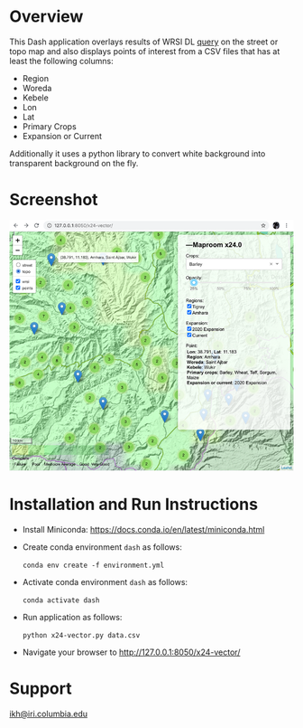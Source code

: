 # Overview

This Dash application overlays results of WRSI DL [query](http://iridl.ldeo.columbia.edu/home/.remic/.Leap/.WRSI/.Meher/.FinalIcat/Crop/%28Barley%29/VALUE/X/Y/fig-/colors/-fig) on the street or topo map and also displays points of interest from a CSV files that has at least the following columns:

* Region
* Woreda
* Kebele
* Lon
* Lat
* Primary Crops
* Expansion or Current

Additionally it uses a python library to convert white background into transparent background on the fly.

# Screenshot

![Screenshot](x24.0-vector.png)

# Installation and Run Instructions

* Install Miniconda: https://docs.conda.io/en/latest/miniconda.html

* Create conda environment `dash` as follows: 

    `conda env create -f environment.yml`

* Activate conda environment `dash` as follows:

    `conda activate dash`

* Run application as follows:

    `python x24-vector.py data.csv`

* Navigate your browser to http://127.0.0.1:8050/x24-vector/


# Support

ikh@iri.columbia.edu
